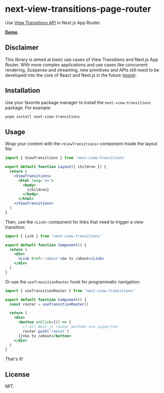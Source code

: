 # next-view-transitions-page-router

Use [View Transitions API](https://developer.mozilla.org/en-US/docs/Web/API/View_Transitions_API) in Next.js App Router.

[**Demo**](https://next-view-transitions.vercel.app).

## Disclaimer

This library is aimed at basic use cases of View Transitions and Next.js App Router. With more complex applications and use cases like concurrent rendering, Suspense and streaming, new primitives and APIs still need to be developed into the core of React and Next.js in the future ([more](https://twitter.com/shuding_/status/1779583281920344448)).

## Installation

Use your favorite package manager to install the `next-view-transitions` package. For example:

```bash
pnpm install next-view-transitions
```

## Usage

Wrap your content with the `<ViewTransitions>` component inside the layout file:

```jsx
import { ViewTransitions } from 'next-view-transitions'

export default function Layout({ children }) {
  return (
    <ViewTransitions>
      <html lang='en'>
        <body>
          {children}
        </body>
      </html>
    </ViewTransitions>
  )
}
```

Then, use the `<Link>` component for links that need to trigger a view transition:

```jsx
import { Link } from 'next-view-transitions'

export default function Component() {
  return (
    <div>
      <Link href='/about'>Go to /about</Link>
    </div>
  )
}
```

Or use the `useTransitionRouter` hook for programmatic navigation:

```jsx
import { useTransitionRouter } from 'next-view-transitions'

export default function Component() {
  const router = useTransitionRouter()

  return (
    <div>
      <button onClick={() => {
        // All Next.js router methods are supported
        router.push('/about')
      }}>Go to /about</button>
    </div>
  )
}
```

That's it!

## License

MIT.
